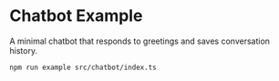 # Chatbot Example

A minimal chatbot that responds to greetings and saves conversation history.

```bash
npm run example src/chatbot/index.ts
```
